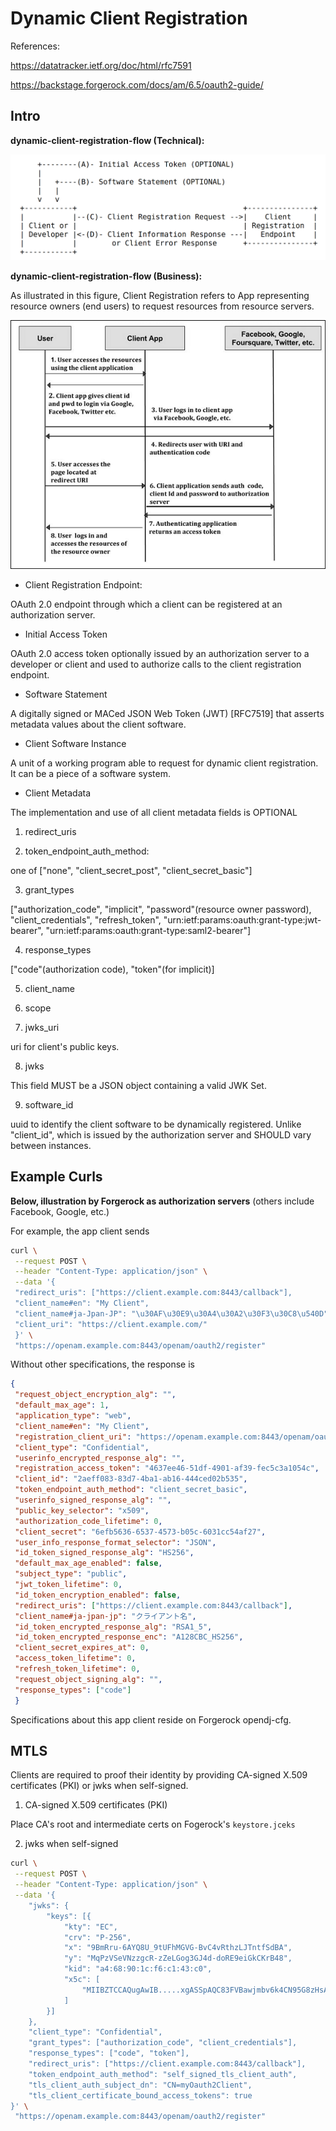 # Dynamic Client Registration

References:

https://datatracker.ietf.org/doc/html/rfc7591

https://backstage.forgerock.com/docs/am/6.5/oauth2-guide/

## Intro

**dynamic-client-registration-flow (Technical):**

![dynamic-client-registration-flow](imgs/dynamic-client-registration-flow.png "dynamic-client-registration-flow")

**dynamic-client-registration-flow (Business):**

As illustrated in this figure, Client Registration refers to App representing resource owners (end users) to request resources from resource servers.

![Oauth_architecture](imgs/Oauth_architecture.jpg "Oauth_architecture")

* Client Registration Endpoint:

OAuth 2.0 endpoint through which a client can be registered at an authorization server.

* Initial Access Token

OAuth 2.0 access token optionally issued by an authorization server to a developer or client and used to authorize calls to the client registration endpoint.

* Software Statement

A digitally signed or MACed JSON Web Token (JWT) [RFC7519] that asserts metadata values about the client software.

* Client Software Instance

A unit of a working program able to request for dynamic client registration. It can be a piece of a software system. 

* Client Metadata

The implementation and use of all client metadata fields is OPTIONAL

1. redirect_uris

2. token_endpoint_auth_method: 

one of ["none", "client_secret_post", "client_secret_basic"]

3. grant_types

["authorization_code", "implicit", "password"(resource owner password), "client_credentials", "refresh_token", "urn:ietf:params:oauth:grant-type:jwt-bearer", "urn:ietf:params:oauth:grant-type:saml2-bearer"]

4. response_types

["code"(authorization code), "token"(for implicit)]

5. client_name

6. scope

7. jwks_uri

uri for client's public keys.

8. jwks

This field MUST be a JSON object containing a valid JWK Set.

9. software_id

uuid to identify the client software to be dynamically registered. Unlike "client_id", which is issued by the authorization server and SHOULD vary between instances.

## Example Curls

**Below, illustration by Forgerock as authorization servers** (others include Facebook, Google, etc.)

For example, the app client sends 
```bash
curl \
 --request POST \
 --header "Content-Type: application/json" \
 --data '{
 "redirect_uris": ["https://client.example.com:8443/callback"],
 "client_name#en": "My Client",
 "client_name#ja-Jpan-JP": "\u30AF\u30E9\u30A4\u30A2\u30F3\u30C8\u540D",
 "client_uri": "https://client.example.com/"
 }' \
 "https://openam.example.com:8443/openam/oauth2/register"
```

Without other specifications, the response is
```json
{
 "request_object_encryption_alg": "",
 "default_max_age": 1,
 "application_type": "web",
 "client_name#en": "My Client",
 "registration_client_uri": "https://openam.example.com:8443/openam/oauth2/register?client_id=2aeff083-83d7-4ba1-ab16-444ced02b535",
 "client_type": "Confidential",
 "userinfo_encrypted_response_alg": "",
 "registration_access_token": "4637ee46-51df-4901-af39-fec5c3a1054c",
 "client_id": "2aeff083-83d7-4ba1-ab16-444ced02b535",
 "token_endpoint_auth_method": "client_secret_basic",
 "userinfo_signed_response_alg": "",
 "public_key_selector": "x509",
 "authorization_code_lifetime": 0,
 "client_secret": "6efb5636-6537-4573-b05c-6031cc54af27",
 "user_info_response_format_selector": "JSON",
 "id_token_signed_response_alg": "HS256",
 "default_max_age_enabled": false,
 "subject_type": "public",
 "jwt_token_lifetime": 0,
 "id_token_encryption_enabled": false,
 "redirect_uris": ["https://client.example.com:8443/callback"],
 "client_name#ja-jpan-jp": "クライアント名",
 "id_token_encrypted_response_alg": "RSA1_5",
 "id_token_encrypted_response_enc": "A128CBC_HS256",
 "client_secret_expires_at": 0,
 "access_token_lifetime": 0,
 "refresh_token_lifetime": 0,
 "request_object_signing_alg": "",
 "response_types": ["code"]
 }
```

Specifications about this app client reside on Forgerock opendj-cfg.

## MTLS

Clients are required to proof their identity by providing CA-signed X.509 certificates (PKI) or jwks when self-signed.

1. CA-signed X.509 certificates (PKI)

Place CA's root and intermediate certs on Fogerock's `keystore.jceks`

2. jwks when self-signed

```bash
curl \
 --request POST \
 --header "Content-Type: application/json" \
 --data '{
    "jwks": {
        "keys": [{
            "kty": "EC",
            "crv": "P-256",
            "x": "9BmRru-6AYQ8U_9tUFhMGVG-BvC4vRthzLJTntfSdBA",
            "y": "MqPzVSeVNzzgcR-zZeLGog3GJ4d-doRE9eiGkCKrB48",
            "kid": "a4:68:90:1c:f6:c1:43:c0",
            "x5c": [
                "MIIBZTCCAQugAwIB.....xgASSpAQC83FVBawjmbv6k4CN95G8zHsA=="
            ]
        }]
    },
    "client_type": "Confidential",
    "grant_types": ["authorization_code", "client_credentials"],
    "response_types": ["code", "token"],
    "redirect_uris": ["https://client.example.com:8443/callback"],
    "token_endpoint_auth_method": "self_signed_tls_client_auth",
    "tls_client_auth_subject_dn": "CN=myOauth2Client",
    "tls_client_certificate_bound_access_tokens": true
}' \
 "https://openam.example.com:8443/openam/oauth2/register"
```

